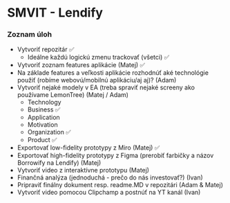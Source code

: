 # SMVIT - Lendify

### Zoznam úloh
- Vytvoriť repozitár ✅
   - Ideálne každú logickú zmenu trackovať (všetci) ✅
- Vytvoriť zoznam features aplikácie (Matej) ✅
- Na základe features a veľkosti aplikácie rozhodnúť aké technológie použiť (robíme webovú/mobilnú aplikáciu/aj aj)? (Adam)
- Vytvoriť nejaké modely v EA (treba spraviť nejaké screeny ako používame LemonTree) (Matej / Adam)
  - Technology
  - Business ✅
  - Application
  - Motivation
  - Organization ✅
  - Product ✅
- Exportovať low-fidelity prototypy z Miro (Matej) ✅
- Exportovať high-fidelity prototypy z Figma (prerobiť farbičky a názov Borrowify na Lendify) (Matej)
- Vytvoriť video z interaktívne prototypu (Matej)
- Finančná analýza (jednoduchá - prečo do nás investovať?) (Ivan)
- Pripraviť finálny dokument resp. readme.MD v repozitári (Adam & Matej)
- Vytvoriť video pomocou Clipchamp a postnúť na YT kanál (Ivan)
